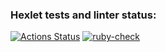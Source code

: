 ### Hexlet tests and linter status:
[![Actions Status](https://github.com/NoClaus/rails-project-lvl3/workflows/hexlet-check/badge.svg)](https://github.com/NoClaus/rails-project-lvl3/actions)
[![ruby-check](https://github.com/NoClaus/rails-project-lvl3/actions/workflows/ruby-check.yml/badge.svg)](https://github.com/NoClaus/rails-project-lvl3/actions)
